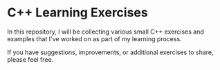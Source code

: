 # C++ Learning Exercises

In this repository, I will be collecting various small C++ exercises and examples that I've worked on as part of my learning process.

If you have suggestions, improvements, or additional exercises to share, please feel free.
